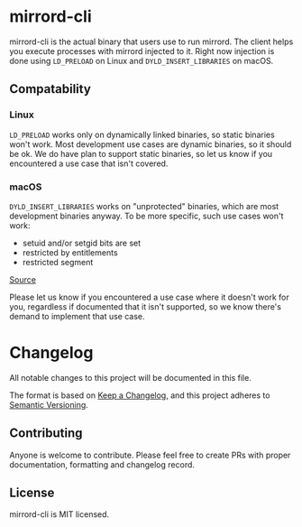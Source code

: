 # mirrord-cli
mirrord-cli is the actual binary that users use to run mirrord. The client helps you execute processes with mirrord injected to it.
Right now injection is done using `LD_PRELOAD` on Linux and `DYLD_INSERT_LIBRARIES` on macOS.


## Compatability
### Linux
`LD_PRELOAD` works only on dynamically linked binaries, so static binaries won't work. Most development use cases are dynamic binaries, so it should be ok.
We do have plan to support static binaries, so let us know if you encountered a use case that isn't covered.

### macOS
`DYLD_INSERT_LIBRARIES` works on "unprotected" binaries, which are most development binaries anyway. To be more specific, such use cases won't work:

* setuid and/or setgid bits are set
* restricted by entitlements
* restricted segment

[Source](https://theevilbit.github.io/posts/dyld_insert_libraries_dylib_injection_in_macos_osx_deep_dive/)

Please let us know if you encountered a use case where it doesn't work for you, regardless if documented that it isn't supported, so we know there's demand to implement that use case.


# Changelog
All notable changes to this project will be documented in this file.

The format is based on [Keep a Changelog](https://keepachangelog.com/en/1.0.0/),
and this project adheres to [Semantic Versioning](https://semver.org/spec/v2.0.0.html).

## Contributing
Anyone is welcome to contribute. Please feel free to create PRs with proper documentation, formatting and changelog record.

## License

mirrord-cli is MIT licensed.